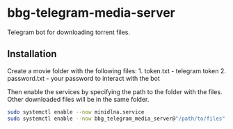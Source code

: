 # bbg-telegram-media-server

Telegram bot for downloading torrent files.

## Installation

Create a movie folder with the following files:
    1. token.txt - telegram token
    2. password.txt - your password to interact with the bot

Then enable the services by specifying the path to the folder with the files. Other downloaded files will be in the same folder.

```bash
sudo systemctl enable --now minidlna.service
sudo systemctl enable --now bbg_telegram_media_server@"/path/to/files".service
```
